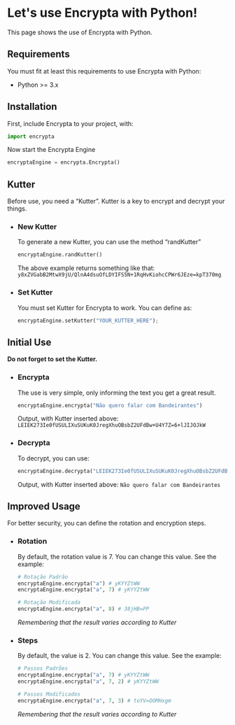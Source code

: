# Let's use Encrypta with Python!
This page shows the use of Encrypta with Python.

## Requirements

You must fit at least this requirements to use Encrypta with Python:

- Python >= 3.x

## Installation
First, include Encrypta to your project, with:
```py
import encrypta
```

Now start the Encrypta Engine
```py
encryptaEngine = encrypta.Encrypta()
```

## Kutter
Before use, you need a “Kutter”. Kutter is a key to encrypt and decrypt your things.

* ### New Kutter
  To generate a new Kutter, you can use the method “randKutter”
  ```py
  encryptaEngine.randKutter()
  ```

  The above example returns something like that: `y8xZVGabB2MtwX9jU/QlnA4dsuOfLDYIFS5N+1RqHvKiohcCPWr6JEze=kpT370mg`

* ### Set Kutter
  You must set Kutter for Encrypta to work. You can define as:
  ```py
  encryptaEngine.setKutter("YOUR_KUTTER_HERE");
  ```

## Initial Use
**Do not forget to set the Kutter.**
* ### Encrypta
  The use is very simple, only informing the text you get a great result.
  ```py
  encryptaEngine.encrypta("Não quero falar com Bandeirantes")
  ```

  Output, with Kutter inserted above: `LEIEK273Ie0fUSULIXuSUKuK0JregXhuOBsbZ2UFdBw+U4Y7Z=6+lJIJOJkW`

* ### Decrypta
  To decrypt, you can use:
  ```py
  encryptaEngine.decrypta("LEIEK273Ie0fUSULIXuSUKuK0JregXhuOBsbZ2UFdBw+U4Y7Z=6+lJIJOJkW")
  ```
  
  Output, with Kutter inserted above: `Não quero falar com Bandeirantes`

## Improved Usage
For better security, you can define the rotation and encryption steps.

* ### Rotation
  By default, the rotation value is 7. You can change this value. See the example:
  
  ```py
  # Rotação Padrão
  encryptaEngine.encrypta("a") # yKYYZtWW
  encryptaEngine.encrypta("a", 7) # yKYYZtWW
  ```

  ```py
  # Rotação Modificada
  encryptaEngine.encrypta("a", 8) # 38jHB=PP
  ```

  _Remembering that the result varies according to Kutter_


* ### Steps
  By default, the value is 2. You can change this value. See the example:
  ```py
  # Passos Padrões
  encryptaEngine.encrypta("a", 7) # yKYYZtWW
  encryptaEngine.encrypta("a", 7, 2) # yKYYZtWW
  ```

  ```py
  # Passos Modificados
  encryptaEngine.encrypta("a", 7, 3) # toYV=OOMHxgm
  ```
  _Remembering that the result varies according to Kutter_

